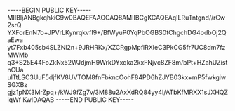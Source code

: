 -----BEGIN PUBLIC KEY-----
MIIBIjANBgkqhkiG9w0BAQEFAAOCAQ8AMIIBCgKCAQEAqILRuTntgnd//rCw2srQ
YXForEnN7o+JPVrLKynrqkvfI9+/BfWyuP0YqPbOGBS0tChgchDG4odbOj2QaEwa
yt7Fxb405sb4SLZNl2n+9JRHRKx/XZCRgpMpflRXIeC3PkCG5fr7UC8dm7fzMWMb
q3+S25E44FoZkNx52WJdjmH9WrkDYxqka2kxFNjvc8ZF8m/bPt+HZahUZistnCUa
ulTtLSC3UuF5djfKV8UVTOM8fnFbkncOohF84PD6hZJYB03kx+mP5fwkgiwSGXBz
gjz1pNX3MrZpq+/kWJ9fZg7v/3M88u2AxXdRQ84yy4I/ATbKfMRXX1sJXHQZiqWf
KwIDAQAB
-----END PUBLIC KEY-----
